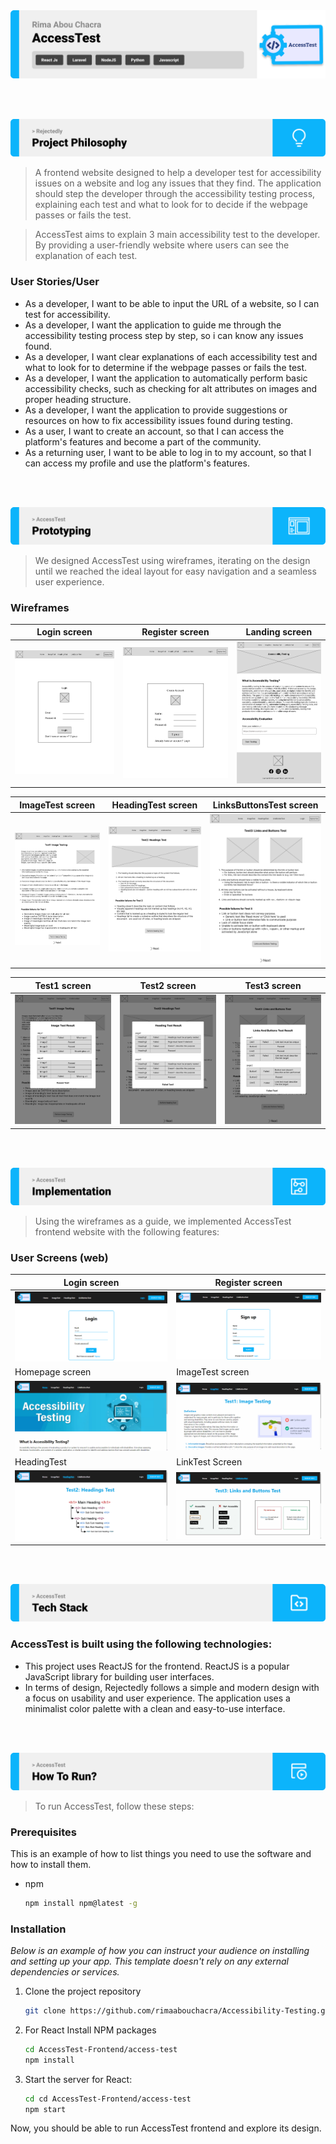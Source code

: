 <img src="./readme/title1.svg" />

<br><br>

<!-- project philosophy -->
<img src="./readme/title2.svg"/>

> A frontend website designed to help a developer test for accessibility issues on a website and log any issues that they find. The application should step the developer through the accessibility testing process, explaining each test and what to look for to decide if the webpage passes or fails the test.

>
> AccessTest aims to explain 3 main accessibility test to the developer. By providing a user-friendly website where users can see the explanation of each test.

### User Stories/User

- As a developer, I want to be able to input the URL of a website, so I can test for accessibility.
- As a developer, I want the application to guide me through the accessibility testing process step by step, so i can know any issues found.
- As a developer, I want clear explanations of each accessibility test and what to look for to determine if the webpage passes or fails the test.
- As a developer, I want the application to automatically perform basic accessibility checks, such as checking for alt attributes on images and proper heading structure.
- As a developer, I want the application to provide suggestions or resources on how to fix accessibility issues found during testing.
- As a user, I want to create an account, so that I can access the platform's features and become a part of the community.
- As a returning user, I want to be able to log in to my account, so that I can access my profile and use the platform's features.


<br><br>

<!-- Prototyping -->
<img src="./readme/title3.svg"/>

> We designed AccessTest using wireframes, iterating on the design until we reached the ideal layout for easy navigation and a seamless user experience.

### Wireframes
| Login screen  | Register screen |  Landing screen |
| ---| ---| ---|
| ![Landing](./readme/demo/Login-page.png) | ![fsdaf](./readme/demo/Signup-page.png) | ![fsdaf](./readme/demo/Homepage.png) |

| ImageTest screen  | HeadingTest screen |  LinksButtonsTest screen |
| ---| ---| ---|
| ![Landing](./readme/demo/ImageTest.png) | ![fsdaf](./readme/demo/HeadingsTest.png) | ![fsdaf](./readme/demo/Links&Buttons-Test.png) |

| Test1 screen  | Test2 screen |  Test3 screen |
| ---| ---| ---|
| ![Landing](./readme/demo/Test1.png) | ![fsdaf](./readme/demo/Test2.png) | ![fsdaf](./readme/demo/Test3.png) |

<br><br>

<!-- Implementation -->
<img src="./readme/title4.svg"/>

> Using the wireframes  as a guide, we implemented AccessTest frontend website with the following features:

### User Screens (web)
| Login screen  | Register screen 
| ---| ---| 
| ![fsdaf](./readme/demo/Login.PNG) | ![fsdaf](./readme/demo/Signup.PNG) |
| Homepage screen | ImageTest screen |
![fsdaf](./readme/demo/HomePage.gif) | ![fsdaf](./readme/demo/ImageTest.gif) |
| HeadingTest | LinkTest Screen 
| ![Landing](./readme/demo/HeadingTest.gif) | ![fsdaf](./readme/demo/LinkTest.gif) 


<br><br>

<!-- Tech stack -->
<img src="./readme/title5.svg"/>

###  AccessTest is built using the following technologies:

- This project uses ReactJS for the frontend. ReactJS is a popular JavaScript library for building user interfaces.
- In terms of design, Rejectedly follows a simple and modern design with a focus on usability and user experience. The application uses a minimalist color palette with a clean and easy-to-use interface.

<br><br>

<!-- How to run -->
<img src="./readme/title6.svg"/>

> To run AccessTest, follow these steps:

### Prerequisites

This is an example of how to list things you need to use the software and how to install them.
* npm
  ```sh
  npm install npm@latest -g
  ```

### Installation

_Below is an example of how you can instruct your audience on installing and setting up your app. This template doesn't rely on any external dependencies or services._

1. Clone the project repository
   ```sh
   git clone https://github.com/rimaabouchacra/Accessibility-Testing.git
   ```
3. For React Install NPM packages
   ```sh
   cd AccessTest-Frontend/access-test
   npm install
   ```

4. Start the server for React:

   ```sh
   cd cd AccessTest-Frontend/access-test
   npm start
   
   ```    
   

Now, you should be able to run AccessTest frontend and explore its design.